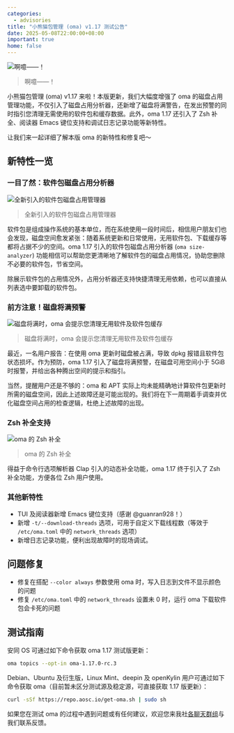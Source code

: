 ```yaml
---
categories:
  - advisories
title: "小熊猫包管理 (oma) v1.17 测试公告"
date: 2025-05-08T22:00:00+08:00
important: true
home: false
---
```


![啊噫——！](/assets/news/oma-1.17.png)
> 啊噫——！

小熊猫包管理 (oma) v1.17 来啦！本版更新，我们大幅度增强了 oma 的磁盘占用管理功能，不仅引入了磁盘占用分析器，还新增了磁盘将满警告，在发出预警的同时指引您清理无需使用的软件包和缓存数据。此外，oma 1.17 还引入了 Zsh 补全、阅读器 Emacs 键位支持和调试日志记录功能等新特性。

让我们来一起详细了解本版 oma 的新特性和修复吧～     


新特性一览
---

### 一目了然：软件包磁盘占用分析器

![全新引入的软件包磁盘占用管理器](/assets/news/oma-size-analyzer-tui.png)
> 全新引入的软件包磁盘占用管理器

软件包是组成操作系统的基本单位，而在系统使用一段时间后，相信用户朋友们也会发现，磁盘空间愈发紧张：随着系统更新和日常使用，无用软件包、下载缓存等都将占据不少的空间。oma 1.17 引入的软件包磁盘占用分析器 (`oma size-analyzer`) 功能相信可以帮助您更清晰地了解软件包的磁盘占用情况，协助您删除不必要的软件包，节省空间。

除展示软件包的占用情况外，占用分析器还支持快捷清理无用依赖，也可以直接从列表选中要卸载的软件包。

### 前方注意！磁盘将满预警

![磁盘将满时，oma 会提示您清理无用软件及软件包缓存](/assets/news/oma-space-warning.png)
> 磁盘将满时，oma 会提示您清理无用软件及软件包缓存

最近，一名用户报告：在使用 oma 更新时磁盘被占满，导致 dpkg 报错且软件包状态损坏。作为预防，oma 1.17 引入了磁盘将满预警，在磁盘可用空间小于 5GiB 时报警，并给出各种腾出空间的提示和指引。

当然，提醒用户还是不够的：oma 和 APT 实际上均未能精确地计算软件包更新时所需的磁盘空间，因此上述故障还是可能出现的。我们将在下一周期着手调查并优化磁盘空间占用的检查逻辑，杜绝上述故障的出现。

### Zsh 补全支持

![oma 的 Zsh 补全](/assets/news/oma-zsh-completion.png)
> oma 的 Zsh 补全

得益于命令行选项解析器 Clap 引入的动态补全功能，oma 1.17 终于引入了 Zsh 补全功能，方便各位 Zsh 用户使用。

### 其他新特性

- TUI 及阅读器新增 Emacs 键位支持（感谢 @guanran928！）
- 新增 `-t/--download-threads` 选项，可用于自定义下载线程数（等效于 `/etc/oma.toml` 中的 `network_threads` 选项）
- 新增日志记录功能，便利出现故障时的现场调试。

问题修复
---

- 修复在搭配 `--color always` 参数使用 oma 时，写入日志到文件不显示颜色的问题
- 修复 `/etc/oma.toml` 中的 `network_threads` 设置未 0 时，运行 oma 下载软件包会卡死的问题

测试指南
---

安同 OS 可通过如下命令获取 oma 1.17 测试版更新：

```bash
oma topics --opt-in oma-1.17.0-rc.3
```

Debian、Ubuntu 及衍生版，Linux Mint、deepin 及 openKylin 用户可通过如下命令获取 oma（目前暂未区分测试源及稳定源，可直接获取 1.17 版更新）：

```bash
curl -sSf https://repo.aosc.io/get-oma.sh | sudo sh
```

如果您在测试 oma 的过程中遇到问题或有任何建议，欢迎您来我社[各聊天群组](https://aosc.io/contact)与我们联系反馈。
